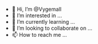 - 👋 Hi, I’m @Vygemall
- 👀 I’m interested in ...
- 🌱 I’m currently learning ...
- 💞️ I’m looking to collaborate on ...
- 📫 How to reach me ...

<!---
Vygemall/Vygemall is a ✨ special ✨ repository because its `README.md` (this file) appears on your GitHub profile.
You can click the Preview link to take a look at your changes.
--->
